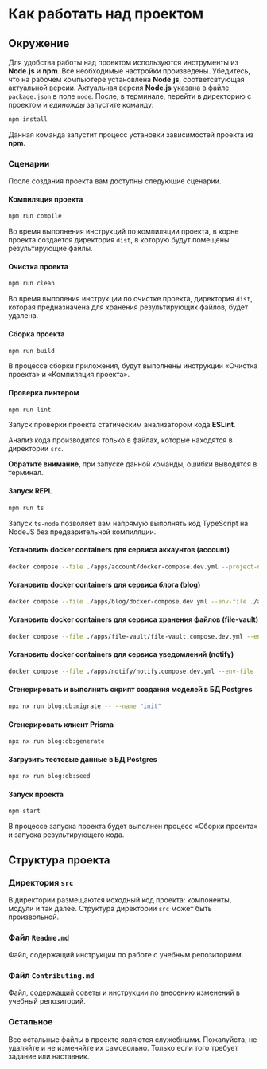 # Как работать над проектом

## Окружение

Для удобства работы над проектом используются инструменты из **Node.js** и **npm**. Все необходимые настройки произведены. Убедитесь, что на рабочем компьютере установлена **Node.js**, соответсвтующая актуальной версии. Актуальная версия **Node.js** указана в файле `package.json` в поле `node`. После, в терминале, перейти в директорию с проектом и _единожды_ запустите команду:

```bash
npm install
```

Данная команда запустит процесс установки зависимостей проекта из **npm**.

### Сценарии

После создания проекта вам доступны следующие сценарии.

#### Компиляция проекта

```bash
npm run compile
```

Во время выполнения инструкций по компиляции проекта, в корне проекта создается директория `dist`, в которую будут помещены результирующие файлы.

#### Очистка проекта

```bash
npm run clean
```

Во время выполения инструкции по очистке проекта, директория `dist`, которая предназначена для хранения результирующих файлов, будет удалена.

#### Сборка проекта

```bash
npm run build
```

В процессе сборки приложения, будут выполнены инструкции «Очистка проекта» и «Компиляция проекта». 

#### Проверка линтером

```bash
npm run lint
```

Запуск проверки проекта статическим анализатором кода **ESLint**.

Анализ кода производится только в файлах, которые находятся в директории `src`.

**Обратите внимание**, при запуске данной команды, ошибки выводятся в терминал.

#### Запуск REPL

```bash
npm run ts
```

Запуск `ts-node` позволяет вам напрямую выполнять код TypeScript на NodeJS без предварительной компиляции. 

#### Установить docker containers для сервиса аккаунтов (account)

```bash
docker compose --file ./apps/account/docker-compose.dev.yml --project-name "readme-account" --env-file ./apps/account/account.env up -d
```

#### Установить docker containers для сервиса блога (blog)

```bash
docker compose --file ./apps/blog/docker-compose.dev.yml --env-file ./apps/blog/blog.env --project-name "readme-blog" up -d
```

#### Установить docker containers для сервиса хранения файлов (file-vault)

```bash
docker compose --file ./apps/file-vault/file-vault.compose.dev.yml --env-file ./apps/file-vault/file-vault.env --project-name "readme-file-vault" up -d
```

#### Установить docker containers для сервиса уведомлений (notify)

```bash
docker compose --file ./apps/notify/notify.compose.dev.yml --env-file ./apps/notify/notify.env  --project-name "readme-notify" up -d
```

#### Сгенерировать и выполнить скрипт создания моделей в БД Postgres
```bash
npx nx run blog:db:migrate -- --name "init"
```

#### Сгенерировать клиент Prisma
```bash
npx nx run blog:db:generate
```

#### Загрузить тестовые данные в БД Postgres
```bash
npx nx run blog:db:seed
```

#### Запуск проекта

```bash
npm start
```

В процессе запуска проекта будет выполнен процесс «Сборки проекта» и запуска результирующего кода.

## Структура проекта

### Директория `src`

В директории размещаются исходный код проекта: компоненты, модули и так далее. Структура директории `src` может быть произвольной.

### Файл `Readme.md`

Файл, содержащий инструкции по работе с учебным репозиторием.

### Файл `Contributing.md`

Файл, содержащий советы и инструкции по внесению изменений в учебный репозиторий.

### Остальное

Все остальные файлы в проекте являются служебными. Пожалуйста, не удаляйте и не изменяйте их самовольно. Только если того требует задание или наставник.
